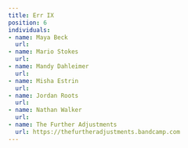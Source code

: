 ```yaml
---
title: Err IX
position: 6
individuals:
- name: Maya Beck
  url: 
- name: Mario Stokes
  url: 
- name: Mandy Dahleimer
  url: 
- name: Misha Estrin
  url: 
- name: Jordan Roots
  url: 
- name: Nathan Walker
  url: 
- name: The Further Adjustments
  url: https://thefurtheradjustments.bandcamp.com
---
```



